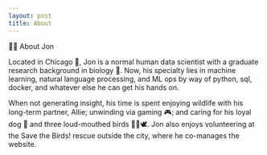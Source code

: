 ```yaml
---
layout: post
title: About
---
```

🧙‍♂️ About Jon

Located in Chicago 🌆, Jon is a normal human data scientist with a graduate research background in biology 🧬. Now, his specialty lies in machine learning, natural language processing, and ML ops by way of python, sql, docker, and whatever else he can get his hands on.

When not generating insight, his time is spent enjoying wildlife with his long-term partner, Allie; unwinding via gaming 🎮; and caring for his loyal dog 🐶 and three loud-mouthed birds 🦜🦜🕊️. Jon also enjoys volunteering at the Save the Birds! rescue outside the city, where he co-manages the website.